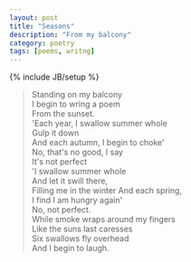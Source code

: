 ```yaml
---
layout: post
title: "Seasons"
description: "From my balcony"
category: poetry
tags: [poems, writng]
---
```

{% include JB/setup %}

> Standing on my balcony  
> I begin to wring a poem  
> From the sunset.  
> 'Each year, I swallow summer whole  
> Gulp it down  
> And each autumn, I begin to choke'  
> No, that's no good, I say  
> It's not perfect  
> 'I swallow summer whole  
> And let it swill there,  
> Filling me in the winter
> And each spring,  
> I find I am hungry again'  
> No, not perfect.  
> While smoke wraps around my fingers  
> Like the suns last caresses  
> Six swallows fly overhead  
> And I begin to laugh.  
